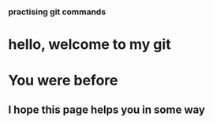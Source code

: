 ### practising git commands
# hello, welcome to my git
# You were before
## I hope this page helps you in some way
